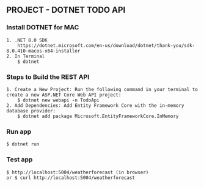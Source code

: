 ## PROJECT - DOTNET TODO API 


### Install DOTNET for MAC
    1. .NET 8.0 SDK
        https://dotnet.microsoft.com/en-us/download/dotnet/thank-you/sdk-8.0.410-macos-x64-installer
    2. In Terminal
        $ dotnet

### Steps to Build the REST API
    1. Create a New Project: Run the following command in your terminal to create a new ASP.NET Core Web API project:
        $ dotnet new webapi -n TodoApi
    2. Add Dependencies: Add Entity Framework Core with the in-memory database provider:
        $ dotnet add package Microsoft.EntityFrameworkCore.InMemory

### Run app
    $ dotnet run

### Test app
    $ http://localhost:5004/weatherforecast (in browser)
    or $ curl http://localhost:5004/weatherforecast 


